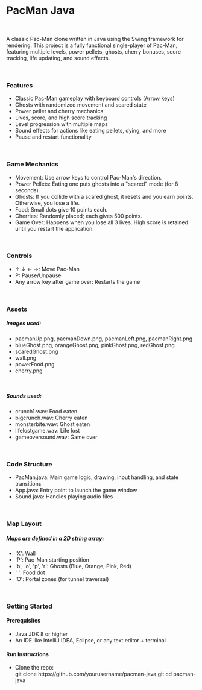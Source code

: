 <h1>PacMan Java</h1>
<br>
<p>A classic Pac-Man clone written in Java using the Swing framework for rendering. This project is a fully functional single-player of Pac-Man, featuring multiple levels, power pellets, ghosts, cherry bonuses, score tracking, life updating, and sound effects.</p>
<br>
<h3>Features</h3>
<ul>
  <li>Classic Pac-Man gameplay with keyboard controls (Arrow keys)</li>
  <li>Ghosts with randomized movement and scared state</li>
  <li>Power pellet and cherry mechanics</li>
  <li>Lives, score, and high score tracking</li>
  <li>Level progression with multiple maps</li>
  <li>Sound effects for actions like eating pellets, dying, and more</li>
  <li>Pause and restart functionality</li>
</ul>
<br>
<h3>Game Mechanics</h3>
<ul>
  <li>Movement: Use arrow keys to control Pac-Man's direction.</li>
  <li>Power Pellets: Eating one puts ghosts into a "scared" mode (for 8 seconds).</li>
  <li>Ghosts: If you collide with a scared ghost, it resets and you earn points. Otherwise, you lose a life.</li>
  <li>Food: Small dots give 10 points each.</li>
  <li>Cherries: Randomly placed; each gives 500 points.</li>
  <li>Game Over: Happens when you lose all 3 lives. High score is retained until you restart the application.</li>
</ul>
<br>
<h3>Controls</h3>
<ul>
  <li> ↑ ↓ ← →: Move Pac-Man </li>
  <li> P: Pause/Unpause </li>
  <li> Any arrow key after game over: Restarts the game</li>
</ul>
<br>
<h3>Assets</h3>
<h5>Images used:</h5>
<ul>
  <li>pacmanUp.png, pacmanDown.png, pacmanLeft.png, pacmanRight.png</li>
  <li>blueGhost.png, orangeGhost.png, pinkGhost.png, redGhost.png</li>
  <li>scaredGhost.png</li>
  <li>wall.png</li>
  <li>powerFood.png</li>
  <li>cherry.png</li>
</ul>
<br>
<h5>Sounds used:</h5>
<ul>
  <li>crunch1.wav: Food eaten</li>
  <li>bigcrunch.wav: Cherry eaten</li>
  <li>monsterbite.wav: Ghost eaten</li>
  <li>lifelostgame.wav: Life lost</li>
  <li>gameoversound.wav: Game over</li>
</ul>
<br>
<h3>Code Structure</h3>
<ul>
  <li>PacMan.java: Main game logic, drawing, input handling, and state transitions</li>
  <li>App.java: Entry point to launch the game window</li>
  <li>Sound.java: Handles playing audio files</li>
</ul>
<br>
<h3>Map Layout</h3>
<h5>Maps are defined in a 2D string array:</h5>
<ul>
  <li>'X': Wall</li>
  <li>'P': Pac-Man starting position</li>
  <li>'b', 'o', 'p', 'r': Ghosts (Blue, Orange, Pink, Red)</li>
  <li>' ': Food dot</li>
  <li>'O': Portal zones (for tunnel traversal)</li>
</ul>
<br>
<h3>Getting Started</h3>
<h4>Prerequisites</h4>
<ul>
  <li>Java JDK 8 or higher</li>
  <li>An IDE like IntelliJ IDEA, Eclipse, or any text editor + terminal</li>
</ul>
<h4>Run Instructions</h4>
<ul>
  <li>Clone the repo:<br>git clone https://github.com/yourusername/pacman-java.git
cd pacman-java
</li>
</ul>
